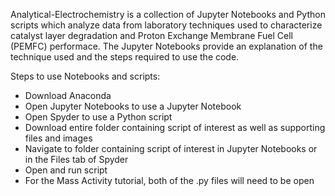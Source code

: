 Analytical-Electrochemistry is a collection of Jupyter Notebooks and Python scripts which analyze data from laboratory techniques used to characterize catalyst layer degradation and Proton Exchange Membrane Fuel Cell (PEMFC) performace. The Jupyter Notebooks provide an explanation of the technique used and the steps required to use the code. 

Steps to use Notebooks and scripts:
- Download Anaconda
- Open Jupyter Notebooks to use a Jupyter Notebook 
- Open Spyder to use a Python script
- Download entire folder containing script of interest as well as supporting files and images
- Navigate to folder containing script of interest in Jupyter Notebooks or in the Files tab of Spyder
- Open and run script
- For the Mass Activity tutorial, both of the .py files will need to be open
